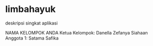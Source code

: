 # limbahayuk
deskripsi singkat aplikasi

NAMA KELOMPOK ANDA
Ketua Kelompok: Danella Zefanya Siahaan
Anggota 1: Satama Safika
